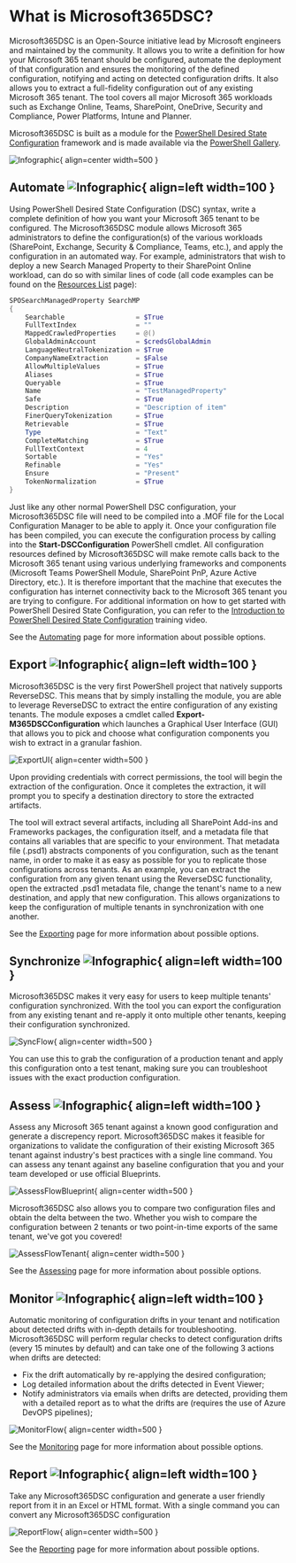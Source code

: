 # What is Microsoft365DSC?

Microsoft365DSC is an Open-Source initiative lead by Microsoft engineers and maintained by the community. It allows you to write a definition for how your Microsoft 365 tenant should be configured, automate the deployment of that configuration and ensures the monitoring of the defined configuration, notifying and acting on detected configuration drifts. It also allows you to extract a full-fidelity configuration out of any existing Microsoft 365 tenant. The tool covers all major Microsoft 365 workloads such as Exchange Online, Teams, SharePoint, OneDrive, Security and Compliance, Power Platforms, Intune and Planner.

Microsoft365DSC is built as a module for the [PowerShell Desired State Configuration](https://docs.microsoft.com/en-us/powershell/scripting/dsc/overview) framework and is made available via the [PowerShell Gallery](https://www.powershellgallery.com/packages/Microsoft365DSC/).

![Infographic](../Images/M365DSC-InfoGraphic.png){ align=center width=500 }

## Automate ![Infographic](../Images/Automate.png){ align=left width=100 }

Using PowerShell Desired State Configuration (DSC) syntax, write a complete definition of how you want your Microsoft 365 tenant to be configured. The Microsoft365DSC module allows Microsoft 365 administrators to define the configuration(s) of the various workloads (SharePoint, Exchange, Security & Compliance, Teams, etc.), and apply the configuration in an automated way. For example, administrators that wish to deploy a new Search Managed Property to their SharePoint Online workload, can do so with similar lines of code (all code examples can be found on the [Resources List](../resources/overview/) page):

```PowerShell
SPOSearchManagedProperty SearchMP
{
    Searchable                  = $True
    FullTextIndex               = ""
    MappedCrawledProperties     = @()
    GlobalAdminAccount          = $credsGlobalAdmin
    LanguageNeutralTokenization = $True
    CompanyNameExtraction       = $False
    AllowMultipleValues         = $True
    Aliases                     = $True
    Queryable                   = $True
    Name                        = "TestManagedProperty"
    Safe                        = $True
    Description                 = "Description of item"
    FinerQueryTokenization      = $True
    Retrievable                 = $True
    Type                        = "Text"
    CompleteMatching            = $True
    FullTextContext             = 4
    Sortable                    = "Yes"
    Refinable                   = "Yes"
    Ensure                      = "Present"
    TokenNormalization          = $True
}
```

Just like any other normal PowerShell DSC configuration, your Microsoft365DSC file will need to be compiled into a .MOF file for the Local Configuration Manager to be able to apply it. Once your configuration file has been compiled, you can execute the configuration process by calling into the **Start-DSCConfiguration** PowerShell cmdlet. All configuration resources defined by Microsoft365DSC will make remote calls back to the Microsoft 365 tenant using various underlying frameworks and components (Microsoft Teams PowerShell Module, SharePoint PnP, Azure Active Directory, etc.). It is therefore important that the machine that executes the configuration has internet connectivity back to the Microsoft 365 tenant you are trying to configure. For additional information on how to get started with PowerShell Desired State Configuration, you can refer to the [Introduction to PowerShell Desired State Configuration](https://channel9.msdn.com/Series/SharePoint-Automation-with-DSC/Video-Introduction-to-PowerShell-DSC) training video.

See the [Automating](../../user-guide/get-started/deploying-configurations/) page for more information about possible options.

## Export ![Infographic](../Images/export.PNG){ align=left width=100 }

Microsoft365DSC is the very first PowerShell project that natively supports ReverseDSC. This means that by simply installing the module, you are able to leverage ReverseDSC to extract the entire configuration of any existing tenants. The module exposes a cmdlet called **Export-M365DSCConfiguration** which launches a Graphical User Interface (GUI) that allows you to pick and choose what configuration components you wish to extract in a granular fashion.

![ExportUI](../Images/ExportUI.png){ align=center width=500 }

Upon providing credentials with correct permissions, the tool will begin the extraction of the configuration. Once it completes the extraction, it will prompt you to specify a destination directory to store the extracted artifacts.

The tool will extract several artifacts, including all SharePoint Add-ins and Frameworks packages, the configuration itself, and a metadata file that contains all variables that are specific to your environment. That metadata file (.psd1) abstracts components of you configuration, such as the tenant name, in order to make it as easy as possible for you to replicate those configurations across tenants. As an example, you can extract the configuration from any given tenant using the ReverseDSC functionality, open the extracted .psd1 metadata file, change the tenant's name to a new destination, and apply that new configuration. This allows organizations to keep the configuration of multiple tenants in synchronization with one another.

See the [Exporting](../../user-guide/get-started/snapshot-of-existing-tenant/) page for more information about possible options.

## Synchronize ![Infographic](../Images/Synchronize.png){ align=left width=100 }

Microsoft365DSC makes it very easy for users to keep multiple tenants' configuration synchronized. With the tool you can export the configuration from any existing tenant and re-apply it onto multiple other tenants, keeping their configuration synchronized.

![SyncFlow](../Images/SyncFlow.png){ align=center width=500 }

You can use this to grab the configuration of a production tenant and apply this configuration onto a test tenant, making sure you can troubleshoot issues with the exact production configuration.

## Assess ![Infographic](../Images/Assess.png){ align=left width=100 }

Assess any Microsoft 365 tenant against a known good configuration and generate a discrepency report. Microsoft365DSC makes it feasible for organizations to validate the configuration of their existing Microsoft 365 tenant against industry's best practices with a single line command. You can assess any tenant against any baseline configuration that you and your team developed or use official Blueprints.

![AssessFlowBlueprint](../Images/AssessFlowBlueprint.png){ align=center width=500 }

Microsoft365DSC also allows you to compare two configuration files and obtain the delta between the two. Whether you wish to compare the configuration between 2 tenants or two point-in-time exports of the same tenant, we've got you covered!

![AssessFlowTenant](../Images/AssessFlowTenant.png){ align=center width=500 }

See the [Assessing](../../user-guide/advanced/create-blueprint/) page for more information about possible options.

## Monitor ![Infographic](../Images/Monitor.png){ align=left width=100 }

Automatic monitoring of configuration drifts in your tenant and notification about detected drifts with in-depth details for troubleshooting. Microsoft365DSC will perform regular checks to detect configuration drifts (every 15 minutes by default) and can take one of the following 3 actions when drifts are detected:

- Fix the drift automatically by re-applying the desired configuration;
- Log detailed information about the drifts detected in Event Viewer;
- Notify administrators via emails when drifts are detected, providing them with a detailed report as to what the drifts are (requires the use of Azure DevOPS pipelines);

![MonitorFlow](../Images/MonitorFlow.png){ align=center width=500 }

See the [Monitoring](../../user-guide/get-started/monitoring-drifts/) page for more information about possible options.

## Report ![Infographic](../Images/report.PNG){ align=left width=100 }

Take any Microsoft365DSC configuration and generate a user friendly report from it in an Excel or HTML format. With a single command you can convert any Microsoft365DSC configuration

![ReportFlow](../Images/ReportFlow.png){ align=center width=500 }

See the [Reporting](../../user-guide/get-started/generating-reports/) page for more information about possible options.

